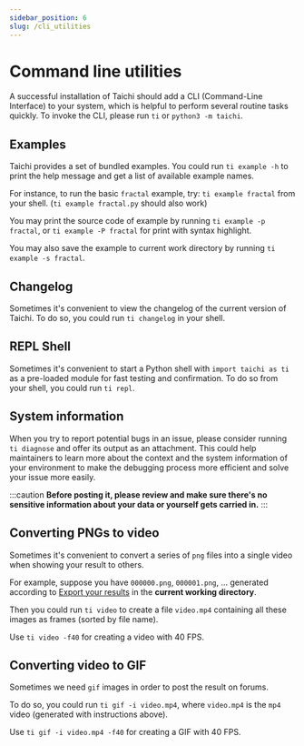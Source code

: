 ```yaml
---
sidebar_position: 6
slug: /cli_utilities
---
```

# Command line utilities

A successful installation of Taichi should add a CLI (Command-Line
Interface) to your system, which is helpful to perform several routine
tasks quickly. To invoke the CLI, please run `ti` or
`python3 -m taichi`.

## Examples

Taichi provides a set of bundled examples. You could run `ti example -h`
to print the help message and get a list of available example names.

For instance, to run the basic `fractal` example, try: `ti example fractal`
from your shell. (`ti example fractal.py` should also work)

You may print the source code of example by running
`ti example -p fractal`, or `ti example -P fractal` for print with
syntax highlight.

You may also save the example to current work directory by running
`ti example -s fractal`.

## Changelog

Sometimes it's convenient to view the changelog of the current version
of Taichi. To do so, you could run `ti changelog` in your shell.

## REPL Shell

Sometimes it's convenient to start a Python shell with
`import taichi as ti` as a pre-loaded module for fast testing and
confirmation. To do so from your shell, you could run `ti repl`.

## System information

When you try to report potential bugs in an issue, please consider
running `ti diagnose` and offer its output as an attachment. This could
help maintainers to learn more about the context and the system
information of your environment to make the debugging process more
efficient and solve your issue more easily.

:::caution
**Before posting it, please review and make sure there's no sensitive information about your data or yourself gets carried in.**
:::

## Converting PNGs to video

Sometimes it's convenient to convert a series of `png` files into a
single video when showing your result to others.

For example, suppose you have `000000.png`, `000001.png`, \... generated
according to [Export your results](./export_results.md) in the
**current working directory**.

Then you could run `ti video` to create a file `video.mp4` containing
all these images as frames (sorted by file name).

Use `ti video -f40` for creating a video with 40 FPS.

## Converting video to GIF

Sometimes we need `gif` images in order to post the result on forums.

To do so, you could run `ti gif -i video.mp4`, where `video.mp4` is the
`mp4` video (generated with instructions above).

Use `ti gif -i video.mp4 -f40` for creating a GIF with 40 FPS.
